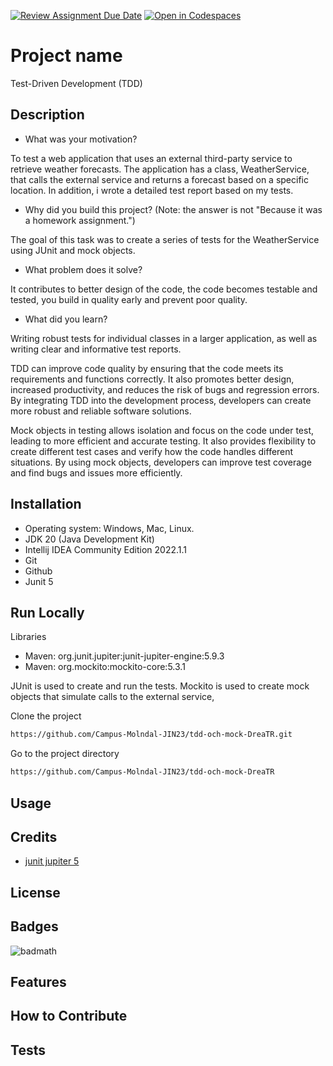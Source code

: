 [![Review Assignment Due Date](https://classroom.github.com/assets/deadline-readme-button-24ddc0f5d75046c5622901739e7c5dd533143b0c8e959d652212380cedb1ea36.svg)](https://classroom.github.com/a/-Un0hjO8)
[![Open in Codespaces](https://classroom.github.com/assets/launch-codespace-7f7980b617ed060a017424585567c406b6ee15c891e84e1186181d67ecf80aa0.svg)](https://classroom.github.com/open-in-codespaces?assignment_repo_id=11285018)
# Project name
Test-Driven Development (TDD)

## Description
- What was your motivation?

To test a web application that uses an external third-party service to retrieve weather forecasts. The application has a class, WeatherService, that calls the external service and returns a forecast based on a specific location. In addition, i wrote a detailed test report based on my tests.

- Why did you build this project? (Note: the answer is not "Because it was a homework assignment.")

The goal of this task was to create a series of tests for the WeatherService using JUnit and mock objects. 

- What problem does it solve?

It contributes to better design of the code, the code becomes testable and tested, you build in quality early and prevent poor quality.

- What did you learn?

Writing robust tests for individual classes in a larger application, as well as writing clear and informative test reports.

TDD can improve code quality by ensuring that the code meets its requirements and functions correctly. It also promotes 
better design, increased productivity, and reduces the risk of bugs and regression errors. By integrating TDD into the 
development process, developers can create more robust and reliable software solutions.

Mock objects in testing allows isolation and focus on the code under test, leading to more efficient and accurate testing. 
It also provides flexibility to create different test cases and verify how the code handles different situations. By using 
mock objects, developers can improve test coverage and find bugs and issues more efficiently.

## Installation
- Operating system: Windows, Mac, Linux.
- JDK 20 (Java Development Kit)
- Intellij IDEA Community Edition 2022.1.1
- Git
- Github
- Junit 5

## Run Locally
Libraries
- Maven: org.junit.jupiter:junit-jupiter-engine:5.9.3
- Maven: org.mockito:mockito-core:5.3.1

JUnit is used to create and run the tests. Mockito is used to create mock objects that simulate calls to the external service,

Clone the project
```bash 
https://github.com/Campus-Molndal-JIN23/tdd-och-mock-DreaTR.git
```

Go to the project directory
```bash 
https://github.com/Campus-Molndal-JIN23/tdd-och-mock-DreaTR
```

## Usage

## Credits

* [junit jupiter 5](https://mvnrepository.com/artifact/org.junit.jupiter/junit-jupiter/5.7.0)


## License


## Badges

![badmath](https://img.shields.io/github/languages/top/lernantino/badmath)


## Features


## How to Contribute


## Tests
